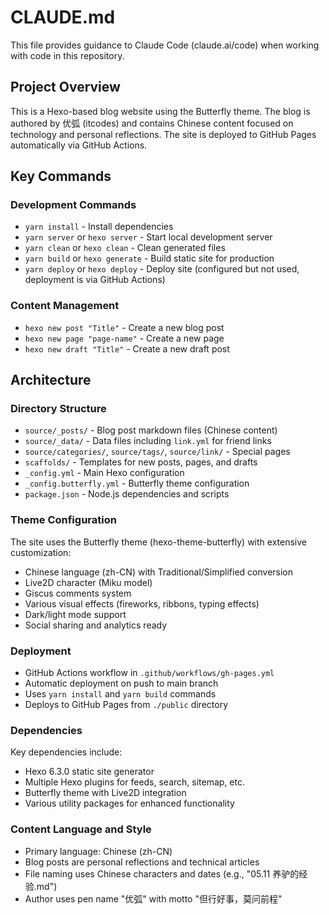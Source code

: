 # CLAUDE.md

This file provides guidance to Claude Code (claude.ai/code) when working with code in this repository.

## Project Overview

This is a Hexo-based blog website using the Butterfly theme. The blog is authored by 优弧 (itcodes) and contains Chinese content focused on technology and personal reflections. The site is deployed to GitHub Pages automatically via GitHub Actions.

## Key Commands

### Development Commands
- `yarn install` - Install dependencies
- `yarn server` or `hexo server` - Start local development server
- `yarn clean` or `hexo clean` - Clean generated files
- `yarn build` or `hexo generate` - Build static site for production
- `yarn deploy` or `hexo deploy` - Deploy site (configured but not used, deployment is via GitHub Actions)

### Content Management
- `hexo new post "Title"` - Create a new blog post
- `hexo new page "page-name"` - Create a new page
- `hexo new draft "Title"` - Create a new draft post

## Architecture

### Directory Structure
- `source/_posts/` - Blog post markdown files (Chinese content)
- `source/_data/` - Data files including `link.yml` for friend links
- `source/categories/`, `source/tags/`, `source/link/` - Special pages
- `scaffolds/` - Templates for new posts, pages, and drafts
- `_config.yml` - Main Hexo configuration
- `_config.butterfly.yml` - Butterfly theme configuration
- `package.json` - Node.js dependencies and scripts

### Theme Configuration
The site uses the Butterfly theme (hexo-theme-butterfly) with extensive customization:
- Chinese language (zh-CN) with Traditional/Simplified conversion
- Live2D character (Miku model) 
- Giscus comments system
- Various visual effects (fireworks, ribbons, typing effects)
- Dark/light mode support
- Social sharing and analytics ready

### Deployment
- GitHub Actions workflow in `.github/workflows/gh-pages.yml`
- Automatic deployment on push to main branch
- Uses `yarn install` and `yarn build` commands
- Deploys to GitHub Pages from `./public` directory

### Dependencies
Key dependencies include:
- Hexo 6.3.0 static site generator
- Multiple Hexo plugins for feeds, search, sitemap, etc.
- Butterfly theme with Live2D integration
- Various utility packages for enhanced functionality

### Content Language and Style
- Primary language: Chinese (zh-CN)
- Blog posts are personal reflections and technical articles
- File naming uses Chinese characters and dates (e.g., "05.11 养驴的经验.md")
- Author uses pen name "优弧" with motto "但行好事，莫问前程"